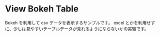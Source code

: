 # View Bokeh Table

Bokeh を利用して csv データを表示するサンプルです。
excel とかを利用せずに、少しは見やすいテーブルデータが見れるようにならないかの実験です。
